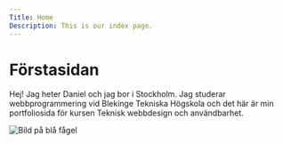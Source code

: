 ```yaml
---
Title: Home
Description: This is our index page.
---
```


Förstasidan
==========================

Hej! Jag heter Daniel och jag bor i Stockholm.
Jag studerar webbprogrammering vid Blekinge Tekniska Högskola och det här är min portfoliosida
för kursen Teknisk webbdesign och användbarhet.


![Bild på blå fågel](%assets_url%/img/bluebird.png)

